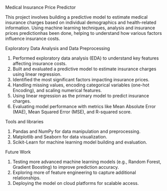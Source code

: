 Medical Insurance Price Predictor

This project involves building a predictive model to estimate medical insurance charges based on individual demographics and health-related information. Using machine learning techniques, analysis and insurance prices predictionhas been done, helping to understand how various factors influence insurance costs.

Exploratory Data Analysis and Data Preprocessing

1. Performed exploratory data analysis (EDA) to understand key features affecting insurance costs.
2. Built and evaluated a predictive model to estimate insurance charges using linear regression.
3. Identified the most significant factors impacting insurance prices.
4. Handling missing values, encoding categorical variables (one-hot Encoding), and scaling numerical features.
5. Using linear regression as the primary model to predict insurance charges.
6. Evaluating model performance with metrics like Mean Absolute Error (MAE), Mean Squared Error (MSE), and R-squared score.

Tools and libraries

1. Pandas and NumPy for data manipulation and preprocessing.
2. Matplotlib and Seaborn for data visualization.
3. Scikit-Learn for machine learning model building and evaluation.


Future Work

1. Testing more advanced machine learning models (e.g., Random Forest, Gradient Boosting) to improve prediction accuracy.
2. Exploring more of feature engineering to capture additional relationships.
3. Deploying the model on cloud platforms for scalable access.
